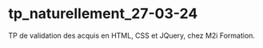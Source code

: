# tp_naturellement_27-03-24
TP de validation des acquis en HTML, CSS et JQuery, chez M2i Formation.
